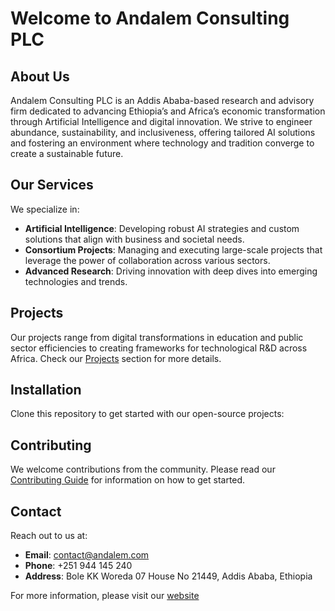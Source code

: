 # Welcome to Andalem Consulting PLC

## About Us

Andalem Consulting PLC is an Addis Ababa-based research and advisory firm dedicated to advancing Ethiopia’s and Africa’s economic transformation through Artificial Intelligence and digital innovation. We strive to engineer abundance, sustainability, and inclusiveness, offering tailored AI solutions and fostering an environment where technology and tradition converge to create a sustainable future.

## Our Services

We specialize in:
- **Artificial Intelligence**: Developing robust AI strategies and custom solutions that align with business and societal needs.
- **Consortium Projects**: Managing and executing large-scale projects that leverage the power of collaboration across various sectors.
- **Advanced Research**: Driving innovation with deep dives into emerging technologies and trends.

## Projects

Our projects range from digital transformations in education and public sector efficiencies to creating frameworks for technological R&D across Africa. Check our [Projects](https://andalem.com/projects/) section for more details.

## Installation

Clone this repository to get started with our open-source projects:

## Contributing

We welcome contributions from the community. Please read our [Contributing Guide](CONTRIBUTING.md) for information on how to get started.

## Contact

Reach out to us at:
- **Email**: [contact@andalem.com](mailto:contact@andalem.com)
- **Phone**: +251 944 145 240
- **Address**: Bole KK Woreda 07 House No 21449, Addis Ababa, Ethiopia

For more information, please visit our [website](https://andalem.com)
